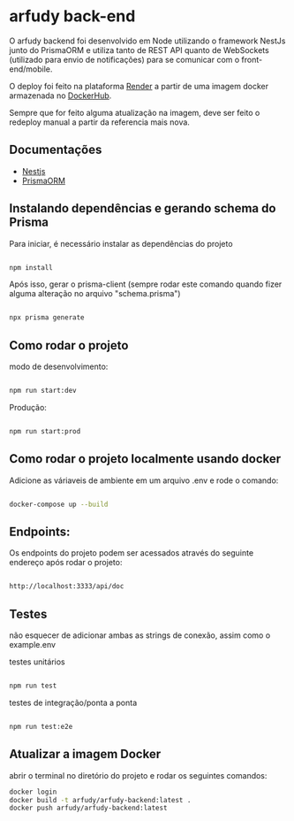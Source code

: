 # arfudy back-end

O arfudy backend foi desenvolvido em Node utilizando o framework NestJs junto do PrismaORM e utiliza tanto de REST API quanto de WebSockets (utilizado para envio de notificações) para se comunicar com o front-end/mobile.

O deploy foi feito na plataforma [Render](https://dashboard.render.com/) a partir de uma imagem docker armazenada no [DockerHub](https://hub.docker.com/r/stvnreis/arfudy).

Sempre que for feito alguma atualização na imagem, deve ser feito o redeploy manual a partir da referencia mais nova.

## Documentações
- [Nestjs](https://docs.nestjs.com/)
- [PrismaORM](https://www.prisma.io/docs)

## Instalando dependências e gerando schema do Prisma

Para iniciar, é necessário instalar as dependências do projeto

``` bash

npm install

```


Após isso, gerar o prisma-client (sempre rodar este comando quando fizer alguma alteração no arquivo "schema.prisma")
  

``` bash

npx prisma generate

```


## Como rodar o projeto

modo de desenvolvimento:

``` bash

npm run start:dev

```


Produção:

``` bash

npm run start:prod

```

## Como rodar o projeto localmente usando docker

Adicione as váriaveis de ambiente em um arquivo .env e rode o comando:

``` bash

docker-compose up --build

```

## Endpoints:
Os endpoints do projeto podem ser acessados através do seguinte endereço após rodar o projeto:

``` bash

http://localhost:3333/api/doc

```

## Testes
não esquecer de adicionar ambas as strings de conexão, assim como o example.env

testes unitários

```bash

npm run test

```

testes de integração/ponta a ponta

```bash

npm run test:e2e

```

## Atualizar a imagem Docker

abrir o terminal no diretório do projeto e rodar os seguintes comandos:

```bash
docker login
docker build -t arfudy/arfudy-backend:latest .
docker push arfudy/arfudy-backend:latest
```